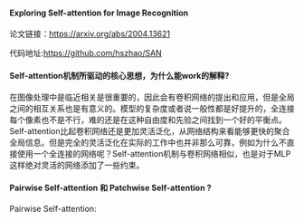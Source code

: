 #### Exploring Self-attention for Image Recognition

论文链接：https://arxiv.org/abs/2004.13621

代码地址:https://github.com/hszhao/SAN

#### Self-attention机制所驱动的核心思想，为什么能work的解释?

在图像处理中是临近相关是很重要的，因此会有卷积网络的提出和应用，但是全局之间的相互关系也是有意义的。模型的复杂度或者说一般性都是好提升的，全连接每个像素也不是不行，难的还是在这种自由度和先验之间找到一个好的平衡点。Self-attention比起卷积网络还是更加灵活泛化，从网络结构来看能够更快的聚合全局信息。但是完全的灵活泛化在实际的工作中也并非那么可靠，例如为什么不直接使用一个全连接的网络呢？Self-attention机制与卷积网络相似，也是对于MLP这样绝对灵活的网络添加了一些约束。

#### Pairwise Self-attention 和 Patchwise Self-attention ?

Pairwise Self-attention:

